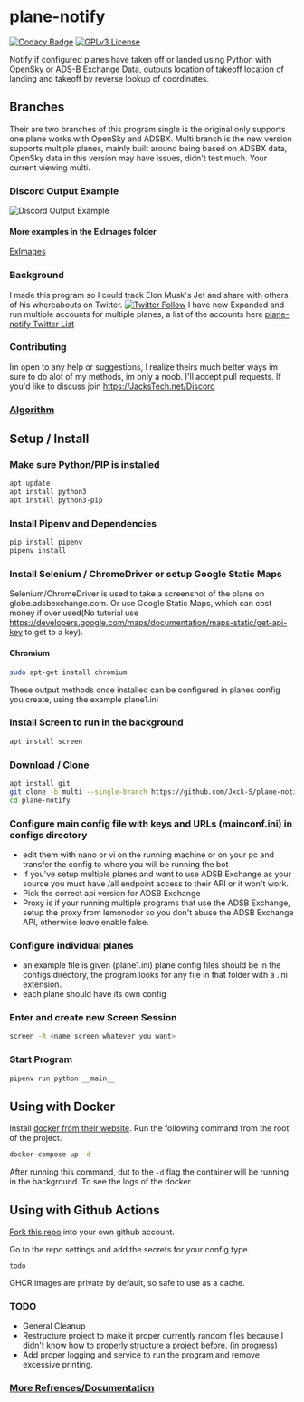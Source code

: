 # plane-notify

[![Codacy Badge](https://api.codacy.com/project/badge/Grade/c4e1d839eec3468cadfe351d64dc1ac4)](https://app.codacy.com/manual/Jxck-S/plane-notify?utm_source=github.com&utm_medium=referral&utm_content=Jxck-S/plane-notify&utm_campaign=Badge_Grade_Settings)
[![GPLv3 License](https://img.shields.io/badge/License-GPL%20v3-yellow.svg)](https://opensource.org/licenses/)

Notify if configured planes have taken off or landed using Python with OpenSky or ADS-B Exchange Data, outputs location of takeoff location of landing and takeoff by reverse lookup of coordinates.

## Branches

Their are two branches of this program single is the original only supports one plane works with OpenSky and ADSBX. Multi branch is the new version supports multiple planes, mainly built around being based on ADSBX data, OpenSky data in this version may have issues, didn't test much. Your current viewing multi.

### Discord Output Example

![Discord Output Example](./ExImages/DiscordEX.png?raw=true)

#### More examples in  the ExImages folder

[ExImages](./ExImages)

### Background

I made this program so I could track Elon Musk's Jet and share with others of his whereabouts on Twitter. [![Twitter Follow](https://img.shields.io/twitter/follow/ElonJet.svg?style=social)](https://twitter.com/ElonJet) I have now Expanded and run multiple accounts for multiple planes, a list of the accounts here [plane-notify Twitter List](https://twitter.com/i/lists/1307414615316467715)

### Contributing

 Im open to any help or suggestions, I realize theirs much better ways im sure to do alot of my methods, im only a noob. I'll accept pull requests. If you'd like to discuss join <https://JacksTech.net/Discord>

### [Algorithm](PseudoCode.md)

## Setup / Install

### Make sure Python/PIP is installed

```bash
apt update
apt install python3
apt install python3-pip
```

### Install Pipenv and Dependencies

```bash
pip install pipenv
pipenv install
```

### Install Selenium / ChromeDriver or setup Google Static Maps

Selenium/ChromeDriver is used to take a screenshot of the plane on globe.adsbexchange.com. Or use Google Static Maps, which can cost money if over used(No tutorial use <https://developers.google.com/maps/documentation/maps-static/get-api-key> to get to a key).

#### Chromium

```bash
sudo apt-get install chromium
```
These output methods once installed can be configured in planes config you create, using the example plane1.ini

### Install Screen to run in the background

```bash
apt install screen
```

### Download / Clone

```bash
apt install git
git clone -b multi --single-branch https://github.com/Jxck-S/plane-notify.git
cd plane-notify
```

### Configure main config file with keys and URLs (mainconf.ini) in configs directory

-   edit them with nano or vi on the running machine or on your pc and transfer the config to where you will be running the bot
-   If you've setup multiple planes and want to use ADSB Exchange as your source you must have /all endpoint access to their API or it won't work.
-   Pick the correct api version for ADSB Exchange
-   Proxy is if your running multiple programs that use the ADSB Exchange, setup the proxy from lemonodor so you don't abuse the ADSB Exchange API, otherwise leave enable false.

### Configure individual planes

-   an example file is given (plane1.ini) plane config files should be in the configs directory, the program looks for any file in that folder with a .ini extension.
-   each plane should have its own config

### Enter and create new Screen Session

```bash
screen -R <name screen whatever you want>
```

### Start Program

```bash
pipenv run python __main__
```

## Using with Docker

Install [docker from their website](https://docs.docker.com/get-docker/). Run the following command from the root of the project.

```bash
docker-compose up -d
```

After running this command, dut to the `-d` flag the container will be running in the background. To see the logs of the docker 

## Using with Github Actions

[Fork this repo](https://docs.github.com/en/get-started/quickstart/fork-a-repo) into your own github account.

Go to the repo settings and add the secrets for your config type.

`todo`

GHCR images are private by default, so safe to use as a cache.

### TODO

-   General Cleanup
-   Restructure project to make it proper currently random files because I didn't know how to properly structure a project before. (in progress)
-   Add proper logging and service to run the program and remove excessive printing.

### [More Refrences/Documentation](Refrences.md)
